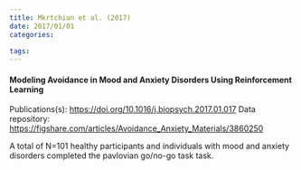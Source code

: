 ```yaml
---
title: Mkrtchian et al. (2017)
date: 2017/01/01
categories:

tags:
---
```


#### Modeling Avoidance in Mood and Anxiety Disorders Using Reinforcement Learning

Publications(s): https://doi.org/10.1016/j.biopsych.2017.01.017
Data repository: https://figshare.com/articles/Avoidance_Anxiety_Materials/3860250

A total of N=101 healthy participants and individuals with mood and anxiety disorders completed the pavlovian go/no-go task task.
